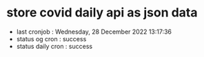 # store covid daily api as json data

- last cronjob : Wednesday, 28 December 2022 13:17:36
- status og cron : success
- status daily cron : success
      
      